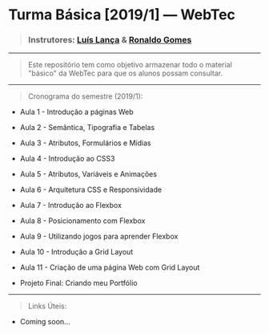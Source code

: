 # Turma Básica [2019/1] — WebTec

> ### Instrutores: [Luís Lança](https://github.com/lancaluis) & [Ronaldo Gomes](https://github.com/ron17)

______

> Este repositório tem como objetivo armazenar todo o material "básico" da WebTec para que os alunos possam consultar.

______

> Cronograma do semestre (2019/1):

* Aula 1 - Introdução a páginas Web
* Aula 2 - Semântica, Tipografia e Tabelas
* Aula 3 - Atributos, Formulários e Mídias
* Aula 4 - Introdução ao CSS3		
* Aula 5 - Atributos, Variáveis e Animações
* Aula 6 - Arquitetura CSS e Responsividade
* Aula 7 - Introdução ao Flexbox
* Aula 8 - Posicionamento com Flexbox
* Aula 9 - Utilizando jogos para aprender Flexbox
* Aula 10 - Introdução a Grid Layout
* Aula 11 - Criação de uma página Web com Grid Layout

* Projeto Final: Criando meu Portfólio

_____________________________________

> Links Úteis:

- Coming soon...

